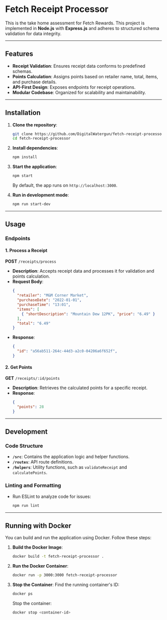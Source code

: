 
# Fetch Receipt Processor

This is the take home assessment for Fetch Rewards. This project is implemented in **Node.js** with **Express.js** and adheres to structured schema validation for data integrity.

---

## Features

- **Receipt Validation**: Ensures receipt data conforms to predefined schemas.
- **Points Calculation**: Assigns points based on retailer name, total, items, and purchase details.
- **API-First Design**: Exposes endpoints for receipt operations.
- **Modular Codebase**: Organized for scalability and maintainability.

---

## Installation

1. **Clone the repository**:
   ```bash
   git clone https://github.com/DigitalWatergun/fetch-receipt-processor.git
   cd fetch-receipt-processor
   ```

2. **Install dependencies**:
   ```bash
   npm install
   ```

3. **Start the application**:
   ```bash
   npm start
   ```

   By default, the app runs on `http://localhost:3000`.

4. **Run in development mode**:
   ```bash
   npm run start-dev
   ```

---

## Usage

### Endpoints

#### 1. **Process a Receipt**

**POST** `/receipts/process`

- **Description**: Accepts receipt data and processes it for validation and points calculation.
- **Request Body**:
  ```json
  {
    "retailer": "M&M Corner Market",
    "purchaseDate": "2022-01-01",
    "purchaseTime": "13:01",
    "items": [
      { "shortDescription": "Mountain Dew 12PK", "price": "6.49" }
    ],
    "total": "6.49"
  }
  ```
- **Response**:
  ```json
  {
    "id": "a56ab511-264c-44d3-a2c0-04206a6f652f",
  }
  ```

#### 2. **Get Points**

**GET** `/receipts/:id/points`

- **Description**: Retrieves the calculated points for a specific receipt.
- **Response**:
  ```json
  {
    "points": 28
  }
  ```

---

## Development

### Code Structure

- **`/src`**: Contains the application logic and helper functions.
- **`/routes`**: API route definitions.
- **`/helpers`**: Utility functions, such as `validateReceipt` and `calculatePoints`.

### Linting and Formatting

- Run ESLint to analyze code for issues:
  ```bash
  npm run lint
  ```

---

## Running with Docker

You can build and run the application using Docker. Follow these steps:

1. **Build the Docker Image**:
   ```bash
   docker build -t fetch-receipt-processor .

2. **Run the Docker Container**: 
    ```bash
    docker run -p 3000:3000 fetch-receipt-processor
    ```

3. **Stop the Container**:
    Find the running container's ID:
    ```bash
    docker ps 
    ```

    Stop the container:
    ```bash
    docker stop <container-id>
    ```
